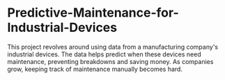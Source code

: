 # Predictive-Maintenance-for-Industrial-Devices
This project revolves around using data from a manufacturing company's industrial devices. The data helps predict when these devices need maintenance, preventing breakdowns and saving money. As companies grow, keeping track of maintenance manually becomes hard. 
